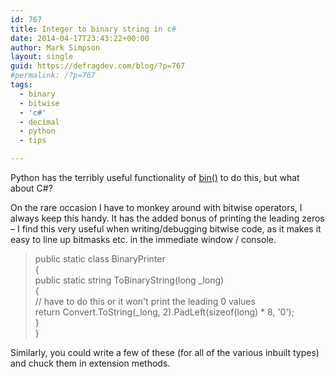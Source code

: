 ```yaml
---
id: 767
title: Integer to binary string in c#
date: 2014-04-17T23:43:22+00:00
author: Mark Simpson
layout: single
guid: https://defragdev.com/blog/?p=767
#permalink: /?p=767
tags:  
  - binary
  - bitwise
  - 'c#'
  - decimal
  - python
  - tips

---
```

Python has the terribly useful functionality of [bin()](https://docs.python.org/2/library/functions.html#bin) to do this, but what about C#?

On the rare occasion I have to monkey around with bitwise operators, I always keep this handy. It has the added bonus of printing the leading zeros – I find this very useful when writing/debugging bitwise code, as it makes it easy to line up bitmasks etc. in the immediate window / console.

> public static class BinaryPrinter  
> {  
>  public static string ToBinaryString(long _long)  
>  {  
>  // have to do this or it won't print the leading 0 values  
>  return Convert.ToString(_long, 2).PadLeft(sizeof(long) * 8, '0');  
>  }  
> }

Similarly, you could write a few of these (for all of the various inbuilt types) and chuck them in extension methods.